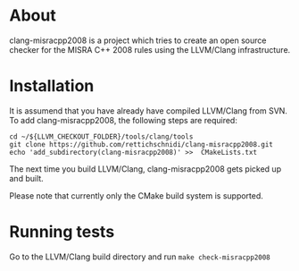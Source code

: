 About
=====

clang-misracpp2008 is a project which tries to create an open source checker for
the MISRA C++ 2008 rules using the LLVM/Clang infrastructure.

Installation
============

It is assumend that you have already have compiled LLVM/Clang from SVN. To add
clang-misracpp2008, the following steps are required:

    cd ~/${LLVM_CHECKOUT_FOLDER}/tools/clang/tools 
    git clone https://github.com/rettichschnidi/clang-misracpp2008.git
    echo 'add_subdirectory(clang-misracpp2008)' >>  CMakeLists.txt
    
The next time you build LLVM/Clang, clang-misracpp2008 gets picked up and built.

Please note that currently only the CMake build system is supported.

Running tests
=============
Go to the LLVM/Clang build directory and run `make check-misracpp2008`

